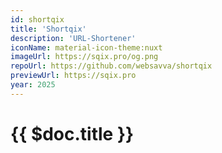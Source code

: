 ```yaml
---
id: shortqix
title: 'Shortqix'
description: 'URL-Shortener'
iconName: material-icon-theme:nuxt
imageUrl: https://sqix.pro/og.png
repoUrl: https://github.com/websavva/shortqix
previewUrl: https://sqix.pro
year: 2025
---
```



# {{ $doc.title }}